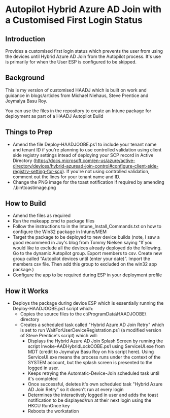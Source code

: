 # Autopilot Hybrid Azure AD Join with a Customised First Login Status
## Introduction
Provides a customised first login status which prevents the user from using the devices until Hybrid Azure AD Join from the Autopilot process. It's use is primarily for when the User ESP is configured to be skipped.

## Background
This is my version of customised HAADJ which is built on work and guidance in blogs/articles from Michael Niehaus, Steve Prentice and Joymalya Basu Roy.

You can use the files in the repository to create an Intune package for deployment as part of a HAADJ Autopilot Build

## Things to Prep

- Amend the file Deploy-HAADJOOBE.ps1 to include your tenant name and tenant ID if you're planning to use controlled validation using client side registry settings intead of deploying your SCP record in Active Directory (https://docs.microsoft.com/en-us/azure/active-directory/devices/hybrid-azuread-join-control#configure-client-side-registry-setting-for-scp). If you're not using controlled validation, comment out the lines for your tenant name and ID.
- Change the PNG image for the toast notification if required by amending .\bin\toastimage.png

## How to Build
- Amend the files as required
- Run the makeapp.cmd to package files
- Follow the instructions to in the Intune_Install_Commands.txt on how to configure the Win32 package in Intune/MEM
- Target the package to be deployed to new device builds (note, I saw a good recommend in Joy's blog from Tommy Nielsen saying "If you would like to exclude all the devices already deployed do the following. Go to the dynamic Autopilot group. Export members to csv. Create new group called “Autopilot devices until (enter your date)”. Import the members csv file. Then add this group to excluded on the win32 app package.)
- Configure the app to be required during ESP in your deployment profile

## How it Works
- Deploys the package during device ESP which is essentially running the Deploy-HAADJOOBE.ps1 script which:
  - Copies the source files to the c:\ProgramData\HAADJOOBE\ directory
  - Creates a scheduled task called "Hybrid Azure AD Join Retry" which is set to run WaitForUserDeviceRegistration.ps1 (a modified version of Steve Prentice's script) which will:
    - Displays the Hybrid Azure AD Join Splash Screen by running the script Invoke-AADHybridLockOOBE.ps1 using ServiceUI.exe from MDT (credit to Joymalya Basu Roy on his script here). Using ServiceUI.exe means the process runs under the context of the SYSTEM account, but the splash screen is presented to the logged in user.
    - Keeps retrying the Automatic-Device-Join scheduled task until it's completed
    - Once successful, deletes it's own scheduled task "Hybrid Azure AD Join Retry" so it doesn't run at every login
    - Determines the interactively logged in user and adds the toast notification to be displayed/run at their next login using the HKCU RunOnce key
    - Reboots the workstation

